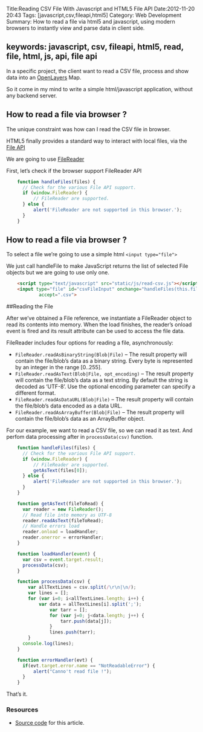 Title:Reading CSV File With Javascript and HTML5 File API
Date:2012-11-20 20:43
Tags: [javascript,csv,fileapi,html5]
Category: Web Development
Summary: How to read a file via html5 and javascript, using modern browsers to instantly view and parse data in client side.

keywords: javascript, csv, fileapi, html5, read, file, html, js, api, file api
---

In a specific project, the client want to read a CSV file, process and show data into an [OpenLayers][1] Map.

So it come in my mind to write a simple html/javascript application, without any backend server.


## How to read a file via browser ?

The unique constraint was how can I read the CSV file in browser.

HTML5 finally provides a standard way to interact with local files, via the [File API][2]

We are going to use [FileReader][3]

<!-- more -->

First, let’s check if the browser support FileReader API

```js
	function handleFiles(files) {
	  // Check for the various File API support.
	  if (window.FileReader) {
	      // FileReader are supported.
	  } else {
	      alert('FileReader are not supported in this browser.');
	  }
	}
```


## How to read a file via browser ?

To select a file we’re going to use a simple html `<input type="file">`

We just call handleFile to make JavaScript returns the list of selected File objects but we are going to use only one.

```html
	<script type="text/javascript" src="static/js/read-csv.js"></script>
  	<input type="file" id="csvFileInput" onchange="handleFiles(this.files)"
            accept=".csv">
```

##Reading the File

After we’ve obtained a File reference, we instantiate a FileReader object to read its contents into memory. When the load finishes, the reader’s onload event is fired and its result attribute can be used to access the file data.

FileReader includes four options for reading a file, asynchronously:
- `FileReader.readAsBinaryString(Blob|File)` – The result property will contain the file/blob’s data as a binary string. Every byte is represented by an integer in the range [0..255].
- `FileReader.readAsText(Blob|File, opt_encoding)` – The result property will contain the file/blob’s data as a text string. By default the string is decoded as ‘UTF-8’. Use the optional encoding parameter can specify a different format.
- `FileReader.readAsDataURL(Blob|File)` – The result property will contain the file/blob’s data encoded as a data URL.
- `FileReader.readAsArrayBuffer(Blob|File)` – The result property will contain the file/blob’s data as an ArrayBuffer object.

For our example, we want to read a CSV file, so we can read it as text. And perfom data processing after in `processData(csv)` function.

```js
	function handleFiles(files) {
	  // Check for the various File API support.
	  if (window.FileReader) {
	      // FileReader are supported.
	      getAsText(files[0]);
	  } else {
	      alert('FileReader are not supported in this browser.');
	  }
	}

	function getAsText(fileToRead) {
	  var reader = new FileReader();
	  // Read file into memory as UTF-8      
	  reader.readAsText(fileToRead);
	  // Handle errors load
	  reader.onload = loadHandler;
	  reader.onerror = errorHandler;
	}

	function loadHandler(event) {
	  var csv = event.target.result;
	  processData(csv);
	}

	function processData(csv) {
	    var allTextLines = csv.split(/\r\n|\n/);
	    var lines = [];
	    for (var i=0; i<allTextLines.length; i++) {
	        var data = allTextLines[i].split(';');
	            var tarr = [];
	            for (var j=0; j<data.length; j++) {
	                tarr.push(data[j]);
	            }
	            lines.push(tarr);
	    }
	  console.log(lines);
	}

	function errorHandler(evt) {
	  if(evt.target.error.name == "NotReadableError") {
	      alert("Canno't read file !");
	  }
	}
```

That’s it.


### Resources

- [Source code][4] for this article.

[1]: http://openlayers.org/
[2]: http://www.w3.org/TR/file-upload/
[3]: http://dev.w3.org/2006/webapi/FileAPI/#dfn-filereader
[4]: https://github.com/MounirMesselmeni/html-fileapi